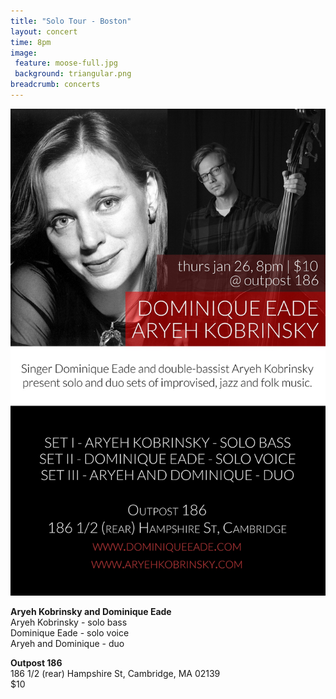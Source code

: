 ```yaml
---
title: "Solo Tour - Boston"
layout: concert
time: 8pm
image:
 feature: moose-full.jpg
 background: triangular.png
breadcrumb: concerts
---
```

![SOLO SHMOLO](/images/dominique-aryeh.jpg)

**Aryeh Kobrinsky and Dominique Eade**  
Aryeh Kobrinsky - solo bass  
Dominique Eade - solo voice  
Aryeh and Dominique - duo

**Outpost 186**  
186 1/2 (rear) Hampshire St, Cambridge, MA 02139  
$10